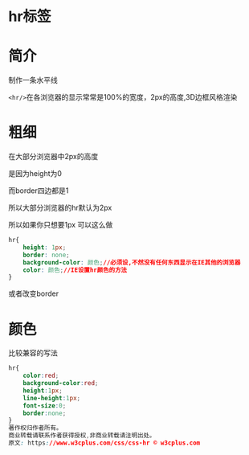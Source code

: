 # hr标签

# 简介

制作一条水平线

`<hr/>`在各浏览器的显示常常是100%的宽度，2px的高度,3D边框风格渲染

# 粗细

在大部分浏览器中2px的高度

是因为height为0

而border四边都是1

所以大部分浏览器的hr默认为2px

所以如果你只想要1px 可以这么做

```css
hr{
    height: 1px;
    border: none;
    background-color: 颜色;//必须设,不然没有任何东西显示在IE其他的浏览器
    color: 颜色;//IE设置hr颜色的方法
}
```

或者改变border

# 颜色

比较兼容的写法

```css
hr{
    color:red;
    background-color:red;
    height:1px;
    line-height:1px;
    font-size:0;
    border:none;
}
著作权归作者所有。
商业转载请联系作者获得授权,非商业转载请注明出处。
原文: https://www.w3cplus.com/css/css-hr © w3cplus.com
```